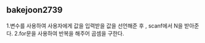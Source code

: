 bakejoon2739
---------
1.변수를 사용하여 사용자에게 값을 입력받을 값을 선언해준 후 , scanf에서 N을 받아준다. 
2.for문을 사용하여 반복을 해주어 곱셈을 구한다. 